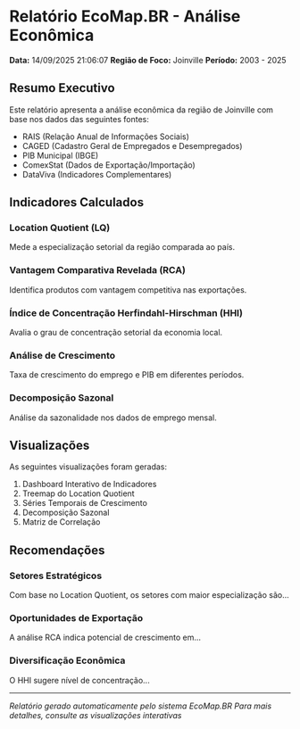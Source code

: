# Relatório EcoMap.BR - Análise Econômica

**Data:** 14/09/2025 21:06:07
**Região de Foco:** Joinville
**Período:** 2003 - 2025

## Resumo Executivo

Este relatório apresenta a análise econômica da região de Joinville 
com base nos dados das seguintes fontes:

- RAIS (Relação Anual de Informações Sociais)
- CAGED (Cadastro Geral de Empregados e Desempregados)
- PIB Municipal (IBGE)
- ComexStat (Dados de Exportação/Importação)
- DataViva (Indicadores Complementares)

## Indicadores Calculados

### Location Quotient (LQ)
Mede a especialização setorial da região comparada ao país.

### Vantagem Comparativa Revelada (RCA)
Identifica produtos com vantagem competitiva nas exportações.

### Índice de Concentração Herfindahl-Hirschman (HHI)
Avalia o grau de concentração setorial da economia local.

### Análise de Crescimento
Taxa de crescimento do emprego e PIB em diferentes períodos.

### Decomposição Sazonal
Análise da sazonalidade nos dados de emprego mensal.

## Visualizações

As seguintes visualizações foram geradas:

1. Dashboard Interativo de Indicadores
2. Treemap do Location Quotient
3. Séries Temporais de Crescimento
4. Decomposição Sazonal
5. Matriz de Correlação

## Recomendações

### Setores Estratégicos
Com base no Location Quotient, os setores com maior especialização são...

### Oportunidades de Exportação
A análise RCA indica potencial de crescimento em...

### Diversificação Econômica
O HHI sugere nível de concentração...

---

*Relatório gerado automaticamente pelo sistema EcoMap.BR*
*Para mais detalhes, consulte as visualizações interativas*
